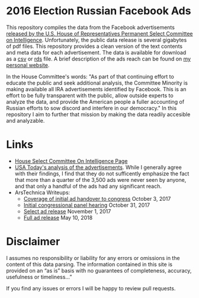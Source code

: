 # 2016 Election Russian Facebook Ads

This repository compiles the data from the Facebook advertisements [released by the U.S. House of Representatives Permanent Select Committee on Intelligence](https://intelligence.house.gov/social-media-content/social-media-advertisements.htm). Unfortunately, the public data release is several gigabytes of pdf files. This repository provides a clean version of the text contents and meta data for each advertisement. The data is available for download as a [csv](https://github.com/williamlief/russianAds/raw/master/clean/fb_russia_ads_clean.csv) or [rds](https://github.com/williamlief/russianAds/raw/master/clean/fb_russia_ads_clean.rds) file. A brief description of the ads reach can be found on [my personal website](https://williamlief.com/post/russianads/).

In the House Committee's words: "As part of that continuing effort to educate the public and seek additional analysis, the Committee Minority is making available all IRA advertisements identified by Facebook. This is an effort to be fully transparent with the public, allow outside experts to analyze the data, and provide the American people a fuller accounting of Russian efforts to sow discord and interfere in our democracy." In this repository I aim to further that mission by making the data readily accesible and analyzable. 

# Links

- [House Select Committee On Intelligence Page](https://intelligence.house.gov/social-media-content/default.aspx)
- [USA Today's analysis of the advertisements](https://www.usatoday.com/story/news/2018/05/11/what-we-found-facebook-ads-russians-accused-election-meddling/602319002/). While I generally agree with their findings, I find that they do not sufficently emphasize the fact that more than a quarter of the 3,500 ads were never seen by anyone, and that only a handful of the ads had any significant reach. 
- ArsTechnica Writeups: 
  - [Coverage of initial ad handover to congress](https://arstechnica.com/tech-policy/2017/10/russias-facebook-ads-have-been-handed-over-to-congress/) October 3, 2017
  - [Initial congressional panel hearing](https://arstechnica.com/tech-policy/2017/10/facebook-google-and-twitter-tell-congress-they-spread-russian-propaganda/) October 31, 2017
  - [Select ad release](https://arstechnica.com/tech-policy/2017/11/here-are-the-kremlin-backed-facebook-ads-designed-to-foment-discord-in-us/) November 1, 2017
  - [Full ad release](https://arstechnica.com/tech-policy/2018/05/here-are-the-russian-made-facebook-ads-that-tried-to-shake-american-politics/) May 10, 2018
  
 # Disclaimer
 
I assumes no responsibility or liability for any errors or omissions in the content of this data parsing. The information contained in this site is provided on an “as is” basis with no guarantees of completeness, accuracy, usefulness or timeliness…” 

If you find any issues or errors I will be happy to review pull requests. 
